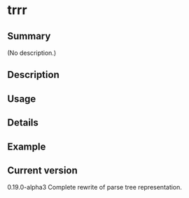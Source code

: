 # trrr

## Summary

(No description.)

## Description

## Usage

## Details

## Example

## Current version

0.19.0-alpha3 Complete rewrite of parse tree representation.
